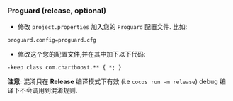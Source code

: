### Proguard (release, optional)
* 修改 `project.properties` 加入您的 `Proguard` 配置文件. 比如:
```
proguard.config=proguard.cfg
```

* 修改这个您的配置文件,并在其中加下以下代码:
```
-keep class com.chartboost.** { *; }
```
 __注意:__ 混淆只在 __Release__ 编译模式下有效 (i.e `cocos run -m release`) debug 编译下不会调用到混淆规则.
